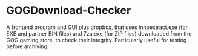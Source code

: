 # GOGDownload-Checker
A frontend program and GUI plus dropbox, that uses innoextract.exe (for EXE and partner BIN files) and 7za.exe (for ZIP files) downloaded from the GOG gaming store, to check their integrity. Particularly useful for testing before archiving.
